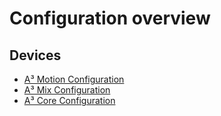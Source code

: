 # Configuration overview
## Devices
- [A³ Motion Configuration](https://a3-audio.github.io/a3-doc/configuration/moc.html)
- [A³ Mix Configuration](https://a3-audio.github.io/a3-doc/configuration/mic.html)
- [A³ Core Configuration](https://a3-audio.github.io/a3-doc/configuration/core.html)
